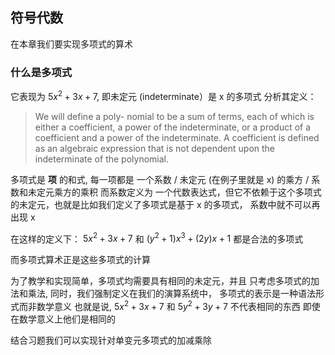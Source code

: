 ## 符号代数

在本章我们要实现多项式的算术

### 什么是多项式

它表现为 $5x^2 + 3x + 7$, 即未定元 (indeterminate）是 x 的多项式
分析其定义：

> We will define a poly- nomial to be a sum of terms, each of which is either a coefficient,
> a power of the indeterminate, or a product of a coefficient and a power of the indeterminate.
> A coefficient is defined as an algebraic expression that is not dependent upon the indeterminate
> of the polynomial.

多项式是 **项** 的和式, 每一项都是 一个系数 / 未定元 (在例子里就是 x) 的乘方 / 系数和未定元乘方的乘积
而系数定义为 一个代数表达式，但它不依赖于这个多项式的未定元，也就是比如我们定义了多项式是基于 x 的多项式，
系数中就不可以再出现 x

在这样的定义下：
$5x^2 + 3x + 7$ 和 $(y^2 + 1)x^3 + (2y)x + 1$
都是合法的多项式

而多项式算术正是这些多项式的计算

为了教学和实现简单，多项式均需要具有相同的未定元，并且
只考虑多项式的加法和乘法, 同时，我们强制定义在我们的演算系统中，
多项式的表示是一种语法形式而非数学意义
也就是说, $5x^2 + 3x + 7$ 和 $5y^2 + 3y + 7$ 不代表相同的东西
即使在数学意义上他们是相同的

结合习题我们可以实现针对单变元多项式的加减乘除
